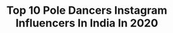 ---
title: Top 10 Pole Dancers Instagram Influencers In India In 2020
description: >-
  Find top pole dancers Instagram influencers in India in 2020. Most popular hashtags: #dance #dancer #poledance #choreography.
platform: Instagram
hits: 10
text_top: Identify the most popular Instagram influencers on inBeat.
text_bottom: Our database aggregates 10 Instagram influencers like this in India for you to connect with.
profiles:
  - username: "sonia.poledance"
    fullname: >-
      𝕊𝕠𝕟𝕚𝕒
    bio: >-
      ▶️ Tutoriales de Pole Dance 💛 Apasionada por el Pole Dance y el Yoga 🧘🏽‍♀️🕉 📍Granada, España
    location: "India"
    followers: 26008
    engagement: 365
    commentsToLikes: 0.044539
    id: ck8t06vdyr0850j78ywww6ha9
    verified: false
    hashtags: "#poledancetutorials, #poleaddict, #poledancetutorial, #alcalalareal"
  - username: "evavandewijdeven"
    fullname: >-
      EVA van de Wijdeven
    bio: >-
      ° Actress 🎬 °#evadivavideo#Dennyninjananny ° Goal ••Female action hero Film••😎 ° 80'90's Hiphop&RnB 🎧 ° Lot's of edits📱 °👶💙 ° Tiktok // YOUTUBE 👇
    location: "India"
    followers: 82496
    engagement: 481
    commentsToLikes: 0.038922
    id: ck0ue9fkaku9u0i19cn47pnps
    verified: true
    hashtags: "#huidverzorging, #ikdoemee, #setlife, #corona"
  - username: "marcus__hybridcrew_moveon"
    fullname: >-
      Marcus Lin （林剛一）
    bio: >-
      From Taiwan 🇹🇼 Dancer/choreography/HipHop 街舞創作/舞蹈編排/舞蹈訓練 歡迎工作邀約🤟🤟請私訊 🟧HRC Dance Studio 🟪MoveOnDanceFusion 🟥HRC Hybrid Crew 🟨SUBWAY Dance Crew
    location: "India"
    followers: 7777
    engagement: 955
    commentsToLikes: 0.013216
    id: ck6ughc33316c0j71r2jcs1m2
    verified: false
    hashtags: "#chore, #dancer, #hiphopdance, #hrcdancestudio"
  - username: "danceworld0204"
    fullname: >-
      Dance_World
    bio: >-
      Official ©️™️ ⏺️Dancing page ⏺️Promoting all sort of talent! 🎤💃🏻 🎥 send your video 📞 or 📩 for paid promotions 💶 📲 DM to get featured 🔜Next target 75k
    location: "India"
    followers: 72273
    engagement: 450
    commentsToLikes: 0.004983
    id: ckf5ljo3tptpf0j23xmey1kti
    verified: false
    hashtags: "#raghavjuyal, #dharmeshsir, #danceplus5, #dance"
  - username: "daisypolesquirrel"
    fullname: >-
      Daisy
    bio: >-
      🐀🐀🐿 Pole, Dance, Fashion, Contortion BA @fableticseu @pushandpole @dragonflybrand @hence_stacks Discounts in my highlights DM me for collabs
    location: "India"
    followers: 49298
    engagement: 84
    commentsToLikes: 0.027662
    id: ck55psuoebayi0i11vqhwmvza
    verified: false
    hashtags: "#brunette, #athleticgirls, #ballet, #calisthenics"
  - username: "nandini3maharaj"
    fullname: >-
      Nandini Maharaj
    bio: >-
      Ye sarkari account nahi hai Teacher, dancer Civil servant in training GS + History Optional strategy available at Unacademy
    location: "India"
    followers: 46239
    engagement: 1811
    commentsToLikes: 0.010677
    id: ck15sojmue1ee0i1923u1i66l
    verified: false
    hashtags: "#covid, #throwback, #upsc, #delhi"
  - username: "star_dance_club88"
    fullname: >-
      STAR DANCE CLUB
    bio: >-
      Admin -@mr_expert_123 DM📩 promo My dream 100k cross 💃 💃 dance lover I love 💃dance
    location: "India"
    followers: 90997
    engagement: 569
    commentsToLikes: 0.007346
    id: ck5znmhbhoqsz0i14aiag5up9
    verified: false
    hashtags: "#ballerinanailshape, #ballerina, #flexible, #ballet"
  - username: "baddraa"
    fullname: >-
      Baddraa
    bio: >-
      Circus Performer Specialized in Fire & Flow Art , Object Manipulation , Hulahoop Based in Goa
    location: "India"
    followers: 16905
    engagement: 451
    commentsToLikes: 0.024025
    id: ck8tcbtnlyz2u0j78q7d9j6pu
    verified: false
    hashtags: "#doublehoops, #flowartist, #fire, #hulahoop"
  - username: "muskan_upadhyay_._"
    fullname: >-
      CHOCOLATE MOMOS 🐼
    bio: >-
      ख़ुद की तलाश🕉️ उम्र 20+साल🚺 DM me for paid collaboration 📬
    location: "India"
    followers: 3861
    engagement: 1687
    commentsToLikes: 0.241177
    id: ck6uewm0cthr50j7152d44fwt
    verified: false
    hashtags: "#latepost, #model, #instafood, #instagram"
  - username: "queensbolly"
    fullname: >-
      👸🏻 𝓠𝓾𝓮𝓮𝓷𝓼 𝓞𝓯 𝓑𝓸𝓵𝓵𝔂𝔀𝓸𝓸𝓭 👸🏻
    bio: >-
      𝐏𝐞𝐫𝐬𝐢𝐚𝐧 𝐅𝐚𝐧 🙋🏻‍♀️💜ᵀʰⁱˢ ᵃᶜᶜᵒᵘⁿᵗ ⁱˢ ⁿᵒⁿ⁻ᵖʳᵒᶠⁱᵗ, ᴬˡˡ ᵖᵒˢᵗˢ ᵃʳᵉ ᶜᵒᵖʸʳⁱᵍʰᵗ ᵗᵒ ᵗʰᵉⁱʳ ʳᵉˢᵖᵉᶜᵗⁱᵛᵉ ᵒʷⁿᵉʳˢ. ᴵᶠ ʸᵒᵘ ʷᵒᵘˡᵈ ˡⁱᵏᵉ ˢᵒᵐᵉᵗʰⁱⁿᵍ ʳᵉᵐᵒᵛᵉᵈ ᵖˡᵉᵃˢᵉ ᴰᴹ ᵐᵉ.
    location: "India"
    followers: 141122
    engagement: 352
    commentsToLikes: 0.006739
    id: ck0vxmqpnzocb0i19yxock6rc
    verified: false
    hashtags: "#kajol, #preityzinta, #nickjonas, #amitabhbachchan"
---